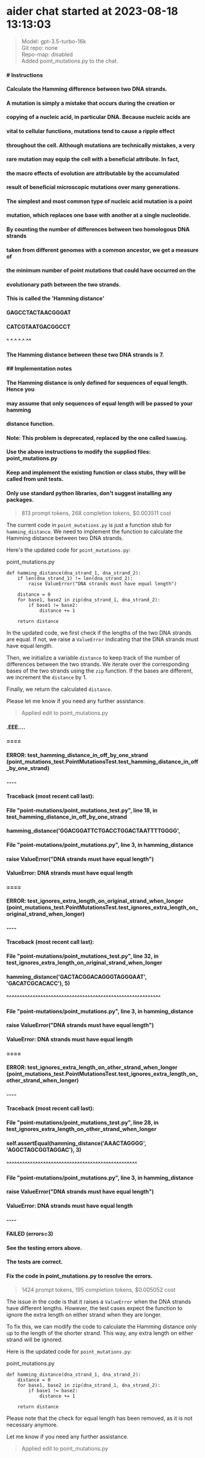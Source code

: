 
# aider chat started at 2023-08-18 13:13:03

> Model: gpt-3.5-turbo-16k  
> Git repo: none  
> Repo-map: disabled  
> Added point_mutations.py to the chat.  

#### # Instructions  
####   
#### Calculate the Hamming difference between two DNA strands.  
####   
#### A mutation is simply a mistake that occurs during the creation or  
#### copying of a nucleic acid, in particular DNA. Because nucleic acids are  
#### vital to cellular functions, mutations tend to cause a ripple effect  
#### throughout the cell. Although mutations are technically mistakes, a very  
#### rare mutation may equip the cell with a beneficial attribute. In fact,  
#### the macro effects of evolution are attributable by the accumulated  
#### result of beneficial microscopic mutations over many generations.  
####   
#### The simplest and most common type of nucleic acid mutation is a point  
#### mutation, which replaces one base with another at a single nucleotide.  
####   
#### By counting the number of differences between two homologous DNA strands  
#### taken from different genomes with a common ancestor, we get a measure of  
#### the minimum number of point mutations that could have occurred on the  
#### evolutionary path between the two strands.  
####   
#### This is called the 'Hamming distance'  
####   
####     GAGCCTACTAACGGGAT  
####     CATCGTAATGACGGCCT  
####     ^ ^ ^  ^ ^    ^^  
####   
#### The Hamming distance between these two DNA strands is 7.  
####   
#### ## Implementation notes  
####   
#### The Hamming distance is only defined for sequences of equal length. Hence you  
#### may assume that only sequences of equal length will be passed to your hamming  
#### distance function.  
####   
#### **Note: This problem is deprecated, replaced by the one called `hamming`.**  
####   
#### ####  
####   
#### Use the above instructions to modify the supplied files: point_mutations.py  
#### Keep and implement the existing function or class stubs, they will be called from unit tests.  
#### Only use standard python libraries, don't suggest installing any packages.  
> 813 prompt tokens, 268 completion tokens, $0.003511 cost  

The current code in `point_mutations.py` is just a function stub for `hamming_distance`. We need to implement the function to calculate the Hamming distance between two DNA strands.

Here's the updated code for `point_mutations.py`:

point_mutations.py
```
def hamming_distance(dna_strand_1, dna_strand_2):
    if len(dna_strand_1) != len(dna_strand_2):
        raise ValueError("DNA strands must have equal length")
    
    distance = 0
    for base1, base2 in zip(dna_strand_1, dna_strand_2):
        if base1 != base2:
            distance += 1
    
    return distance
```

In the updated code, we first check if the lengths of the two DNA strands are equal. If not, we raise a `ValueError` indicating that the DNA strands must have equal length.

Then, we initialize a variable `distance` to keep track of the number of differences between the two strands. We iterate over the corresponding bases of the two strands using the `zip` function. If the bases are different, we increment the `distance` by 1.

Finally, we return the calculated `distance`.

Please let me know if you need any further assistance.

> Applied edit to point_mutations.py  

#### .EEE....  
#### ====  
#### ERROR: test_hamming_distance_in_off_by_one_strand (point_mutations_test.PointMutationsTest.test_hamming_distance_in_off_by_one_strand)  
#### ----  
#### Traceback (most recent call last):  
####   File "point-mutations/point_mutations_test.py", line 18, in test_hamming_distance_in_off_by_one_strand  
####     hamming_distance('GGACGGATTCTGACCTGGACTAATTTTGGGG',  
####   File "point-mutations/point_mutations.py", line 3, in hamming_distance  
####     raise ValueError("DNA strands must have equal length")  
#### ValueError: DNA strands must have equal length  
####   
#### ====  
#### ERROR: test_ignores_extra_length_on_original_strand_when_longer (point_mutations_test.PointMutationsTest.test_ignores_extra_length_on_original_strand_when_longer)  
#### ----  
#### Traceback (most recent call last):  
####   File "point-mutations/point_mutations_test.py", line 32, in test_ignores_extra_length_on_original_strand_when_longer  
####     hamming_distance('GACTACGGACAGGGTAGGGAAT', 'GACATCGCACACC'), 5)  
####     ^^^^^^^^^^^^^^^^^^^^^^^^^^^^^^^^^^^^^^^^^^^^^^^^^^^^^^^^^^^  
####   File "point-mutations/point_mutations.py", line 3, in hamming_distance  
####     raise ValueError("DNA strands must have equal length")  
#### ValueError: DNA strands must have equal length  
####   
#### ====  
#### ERROR: test_ignores_extra_length_on_other_strand_when_longer (point_mutations_test.PointMutationsTest.test_ignores_extra_length_on_other_strand_when_longer)  
#### ----  
#### Traceback (most recent call last):  
####   File "point-mutations/point_mutations_test.py", line 28, in test_ignores_extra_length_on_other_strand_when_longer  
####     self.assertEqual(hamming_distance('AAACTAGGGG', 'AGGCTAGCGGTAGGAC'), 3)  
####                      ^^^^^^^^^^^^^^^^^^^^^^^^^^^^^^^^^^^^^^^^^^^^^^^^^^  
####   File "point-mutations/point_mutations.py", line 3, in hamming_distance  
####     raise ValueError("DNA strands must have equal length")  
#### ValueError: DNA strands must have equal length  
####   
#### ----  
####   
####   
#### FAILED (errors=3)  
#### ####  
####   
#### See the testing errors above.  
#### The tests are correct.  
#### Fix the code in point_mutations.py to resolve the errors.  
> 1424 prompt tokens, 195 completion tokens, $0.005052 cost  

The issue in the code is that it raises a `ValueError` when the DNA strands have different lengths. However, the test cases expect the function to ignore the extra length on either strand when they are longer.

To fix this, we can modify the code to calculate the Hamming distance only up to the length of the shorter strand. This way, any extra length on either strand will be ignored.

Here is the updated code for `point_mutations.py`:

point_mutations.py
```
def hamming_distance(dna_strand_1, dna_strand_2):
    distance = 0
    for base1, base2 in zip(dna_strand_1, dna_strand_2):
        if base1 != base2:
            distance += 1
    
    return distance
```

Please note that the check for equal length has been removed, as it is not necessary anymore.

Let me know if you need any further assistance.

> Applied edit to point_mutations.py  
